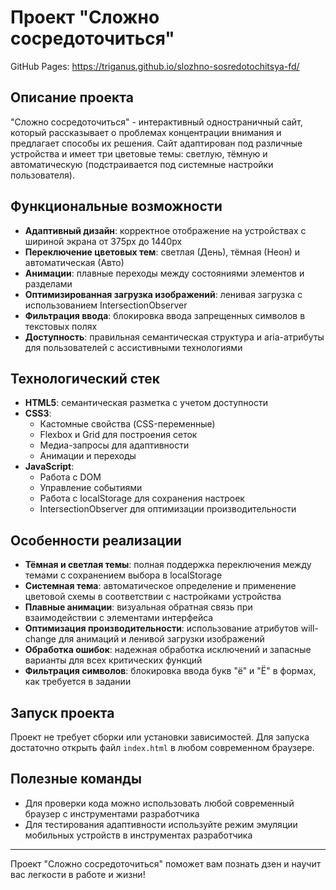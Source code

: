 # Проект "Сложно сосредоточиться"

GitHub Pages: https://triganus.github.io/slozhno-sosredotochitsya-fd/

## Описание проекта

"Сложно сосредоточиться" - интерактивный одностраничный сайт, который рассказывает о проблемах концентрации внимания и предлагает способы их решения. Сайт адаптирован под различные устройства и имеет три цветовые темы: светлую, тёмную и автоматическую (подстраивается под системные настройки пользователя).

## Функциональные возможности

- **Адаптивный дизайн**: корректное отображение на устройствах с шириной экрана от 375px до 1440px
- **Переключение цветовых тем**: светлая (День), тёмная (Неон) и автоматическая (Авто)
- **Анимации**: плавные переходы между состояниями элементов и разделами
- **Оптимизированная загрузка изображений**: ленивая загрузка с использованием IntersectionObserver
- **Фильтрация ввода**: блокировка ввода запрещенных символов в текстовых полях
- **Доступность**: правильная семантическая структура и aria-атрибуты для пользователей с ассистивными технологиями

## Технологический стек

- **HTML5**: семантическая разметка с учетом доступности
- **CSS3**: 
  - Кастомные свойства (CSS-переменные)
  - Flexbox и Grid для построения сеток
  - Медиа-запросы для адаптивности
  - Анимации и переходы
- **JavaScript**: 
  - Работа с DOM
  - Управление событиями
  - Работа с localStorage для сохранения настроек
  - IntersectionObserver для оптимизации производительности

## Особенности реализации

- **Тёмная и светлая темы**: полная поддержка переключения между темами с сохранением выбора в localStorage
- **Системная тема**: автоматическое определение и применение цветовой схемы в соответствии с настройками устройства
- **Плавные анимации**: визуальная обратная связь при взаимодействии с элементами интерфейса
- **Оптимизация производительности**: использование атрибутов will-change для анимаций и ленивой загрузки изображений
- **Обработка ошибок**: надежная обработка исключений и запасные варианты для всех критических функций
- **Фильтрация символов**: блокировка ввода букв "ё" и "Ё" в формах, как требуется в задании

## Запуск проекта

Проект не требует сборки или установки зависимостей. Для запуска достаточно открыть файл `index.html` в любом современном браузере.

## Полезные команды

- Для проверки кода можно использовать любой современный браузер с инструментами разработчика
- Для тестирования адаптивности используйте режим эмуляции мобильных устройств в инструментах разработчика

---

Проект "Сложно сосредоточиться" поможет вам познать дзен и научит вас легкости в работе и жизни!
